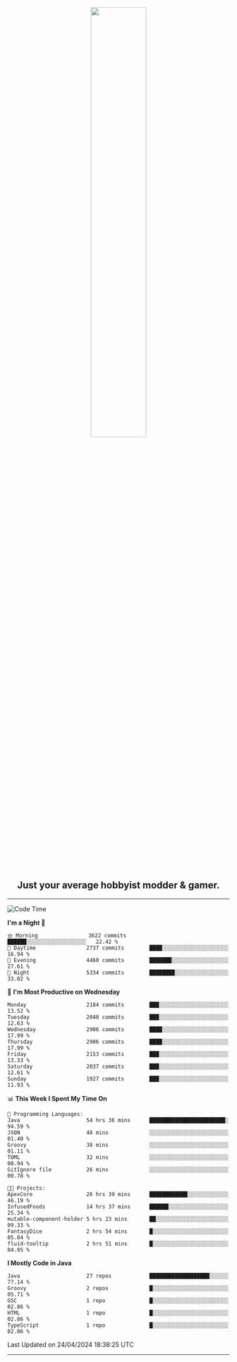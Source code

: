 <div align="center">
  <a href="https://apexmodder.xyz/"><img width="50%" height="50%" src="https://i.imgur.com/pc4HkGz.png"></a>
</div>
<h2 align="center">Just your average hobbyist modder & gamer.</h2>

---

<!--START_SECTION:waka-->
![Code Time](http://img.shields.io/badge/Code%20Time-1%2C116%20hrs%2049%20mins-blue)

**I'm a Night 🦉** 

```text
🌞 Morning                3622 commits        ██████░░░░░░░░░░░░░░░░░░░   22.42 % 
🌆 Daytime                2737 commits        ████░░░░░░░░░░░░░░░░░░░░░   16.94 % 
🌃 Evening                4460 commits        ███████░░░░░░░░░░░░░░░░░░   27.61 % 
🌙 Night                  5334 commits        ████████░░░░░░░░░░░░░░░░░   33.02 % 
```
📅 **I'm Most Productive on Wednesday** 

```text
Monday                   2184 commits        ███░░░░░░░░░░░░░░░░░░░░░░   13.52 % 
Tuesday                  2040 commits        ███░░░░░░░░░░░░░░░░░░░░░░   12.63 % 
Wednesday                2906 commits        ████░░░░░░░░░░░░░░░░░░░░░   17.99 % 
Thursday                 2906 commits        ████░░░░░░░░░░░░░░░░░░░░░   17.99 % 
Friday                   2153 commits        ███░░░░░░░░░░░░░░░░░░░░░░   13.33 % 
Saturday                 2037 commits        ███░░░░░░░░░░░░░░░░░░░░░░   12.61 % 
Sunday                   1927 commits        ███░░░░░░░░░░░░░░░░░░░░░░   11.93 % 
```


📊 **This Week I Spent My Time On** 

```text
💬 Programming Languages: 
Java                     54 hrs 36 mins      ████████████████████████░   94.59 % 
JSON                     48 mins             ░░░░░░░░░░░░░░░░░░░░░░░░░   01.40 % 
Groovy                   38 mins             ░░░░░░░░░░░░░░░░░░░░░░░░░   01.11 % 
TOML                     32 mins             ░░░░░░░░░░░░░░░░░░░░░░░░░   00.94 % 
GitIgnore file           26 mins             ░░░░░░░░░░░░░░░░░░░░░░░░░   00.78 % 

🐱‍💻 Projects: 
ApexCore                 26 hrs 39 mins      ████████████░░░░░░░░░░░░░   46.19 % 
InfusedFoods             14 hrs 37 mins      ██████░░░░░░░░░░░░░░░░░░░   25.34 % 
mutable-component-holder 5 hrs 23 mins       ██░░░░░░░░░░░░░░░░░░░░░░░   09.33 % 
FantasyDice              2 hrs 54 mins       █░░░░░░░░░░░░░░░░░░░░░░░░   05.04 % 
fluid-tooltip            2 hrs 51 mins       █░░░░░░░░░░░░░░░░░░░░░░░░   04.95 % 
```

**I Mostly Code in Java** 

```text
Java                     27 repos            ███████████████████░░░░░░   77.14 % 
Groovy                   2 repos             █░░░░░░░░░░░░░░░░░░░░░░░░   05.71 % 
GSC                      1 repo              █░░░░░░░░░░░░░░░░░░░░░░░░   02.86 % 
HTML                     1 repo              █░░░░░░░░░░░░░░░░░░░░░░░░   02.86 % 
TypeScript               1 repo              █░░░░░░░░░░░░░░░░░░░░░░░░   02.86 % 
```




 Last Updated on 24/04/2024 18:38:25 UTC
<!--END_SECTION:waka-->

---
